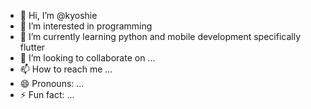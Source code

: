 - 👋 Hi, I’m @kyoshie
- 👀 I’m interested in programming
- 🌱 I’m currently learning python and mobile development specifically flutter
- 💞️ I’m looking to collaborate on ...
- 📫 How to reach me ...
- 😄 Pronouns: ...
- ⚡ Fun fact: ...

<!---
kyoshie/kyoshie is a ✨ special ✨ repository because its `README.md` (this file) appears on your GitHub profile.
You can click the Preview link to take a look at your changes.
--->
